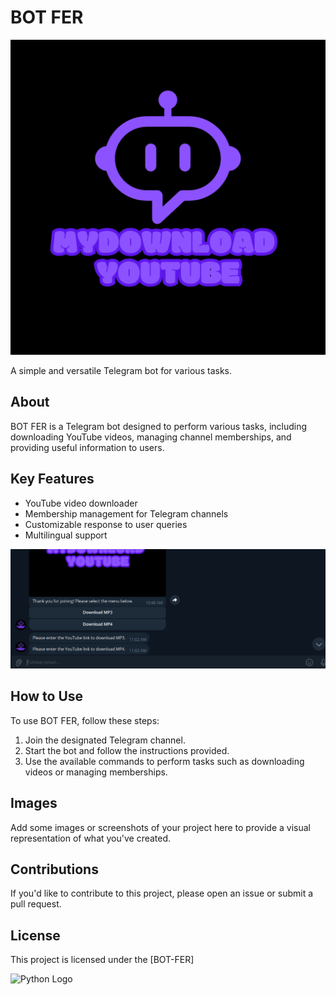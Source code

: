 # BOT FER
![Description Image](images/my.png)

A simple and versatile Telegram bot for various tasks.

## About

BOT FER is a Telegram bot designed to perform various tasks, including downloading YouTube videos, managing channel memberships, and providing useful information to users.

## Key Features

- YouTube video downloader
- Membership management for Telegram channels
- Customizable response to user queries
- Multilingual support

![Feature Image](images/fitur.png)

## How to Use

To use BOT FER, follow these steps:

1. Join the designated Telegram channel.
2. Start the bot and follow the instructions provided.
3. Use the available commands to perform tasks such as downloading videos or managing memberships.

## Images

Add some images or screenshots of your project here to provide a visual representation of what you've created.

## Contributions

If you'd like to contribute to this project, please open an issue or submit a pull request.

## License

This project is licensed under the [BOT-FER]


![Python Logo](https://www.python.org/static/community_logos/python-logo.png)
